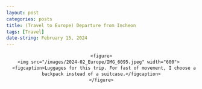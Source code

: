 ```yaml
---
layout: post
categories: posts
title: (Travel to Europe) Departure from Incheon
tags: [Travel]
date-string: February 15, 2024
---
```


<center>
	<!-- <div>
		<img src="/images/2024-02_Europe/IMG_6095.jpeg" width="600">    
		<p>Luggages for this trip. For fast of movement, I choose a backpack instead of a suitcase.</p>
	</div><br> -->

	<figure>
	  <img src="/images/2024-02_Europe/IMG_6095.jpeg" width="600">    
	  <figcaption>Luggages for this trip. For fast of movement, I choose a backpack instead of a suitcase.</figcaption>
	</figure>

<center>